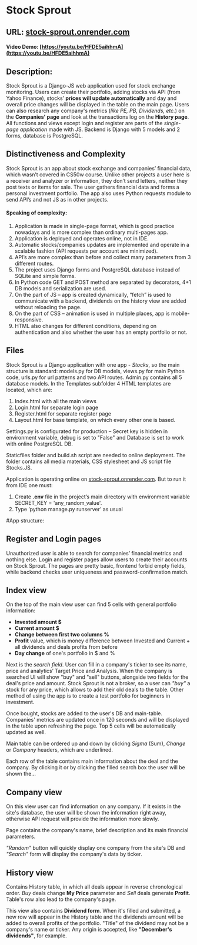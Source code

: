 # Stock Sprout
## URL: [stock-sprout.onrender.com](https://stock-sprout.onrender.com/)
#### Video Demo: [https://youtu.be/HFDE5aihhmA](https://youtu.be/HFDE5aihhmA)

## Description:
Stock Sprout is a Django-JS web application used for stock exchange monitoring. Users can create their portfolio, adding stocks via API (from Yahoo Finance), stocks’ **prices will update automatically** and day and overall price changes will be displayed in the table on the main page.
Users can also research any company's metrics (*like PE, PB, Dividends, etc.*) on the **Companies' page** and look at the transactions log on the **History page**.
All functions and views except login and register are parts of the *single-page application* made with JS. Backend is Django with 5 models and 2 forms, database is PostgreSQL.

## Distinctiveness and Complexity
Stock Sprout is an app about stock exchange and companies’ financial data, which wasn’t covered in CS50w course. Unlike other projects a user here is a receiver and analyzer or information, they don’t send letters, neither they post texts or items for sale. The user gathers financial data and forms a personal investment portfolio. The app also uses Python requests module to send API’s and not JS as in other projects.

#### Speaking of complexity: 
1. Application is made in single-page format, which is good practice nowadays and is more complex than ordinary multi-pages app. 
2.	Application is deployed and operates online, not in IDE.
3.	Automatic stocks/companies updates are implemented and operate in a scalable fashion (API requests per account are minimized).
4.	API’s are more complex than before and collect many parameters from 3 different routes.
5.	The project uses Django forms and PostgreSQL database instead of SQLite and simple forms.
6.	In Python code GET and POST method are separated by decorators, 4+1 DB models and serialization are used.
7.	On the part of JS – app is created dynamically, “fetch” is used to communicate with a backend, dividends on the history view are added without reloading the page.
8.	On the part of CSS – animation is used in multiple places, app is mobile-responsive.
9.	HTML also changes for different conditions, depending on authentication and also whether the user has an empty portfolio or not.

## Files
Stock Sprout is a Django application with one app - *Stocks*, so the main structure is standard: models.py for DB models, views.py for main Python code, urls.py for url patterns and two API routes. Admin.py contains all 5 database models.
In the Templates subfolder 4 HTML templates are located, which are:
1.	Index.html with all the main views
2.	Login.html for separate login page
3.	Register.html for separate register page
4.	Layout.html for base template, on which every other one is based.

Settings.py is configurated for production – Secret key is hidden in environment variable, debug is set to "False" and Database is set to work with online PostgreSQL DB.

Staticfiles folder and build.sh script are needed to online deployment. The folder contains all media materials, CSS stylesheet and JS script file Stocks.JS. 

Application is operating online on [stock-sprout.onrender.com](https://stock-sprout.onrender.com/). 
But to run it from IDE one must:
1.	Create **.env** file in the project’s main directory with environment variable SECRET_KEY = 'any_random_value'.
2.	Type ‘python manage.py runserver’ as usual

#App structure:
## Register and Login pages
Unauthorized user is able to search for companies’ financial metrics and nothing else. Login and register pages allow users to create their accounts on Stock Sprout.
The pages are pretty basic, frontend forbid empty fields, while backend checks user uniqueness and password-confirmation match.

## Index view
On the top of the main view user can find 5 cells with general portfolio information:
- **Invested amount $**
- **Current amount $**
- **Change between first two columns %**
- **Profit** value, which is money difference between Invested and Current + all dividends and deals profits from before
- **Day change** of one's portfolio in $ and %

Next is the *search field*. User can fill in a company's ticker to see its name, price and analytics’ Target Price and Analysis. When the company is searched UI will show "buy" and "sell" buttons, alongside two fields for the deal's price and amount.
Stock Sprout is not a broker, so a user can *"buy"* a stock for any price, which allows to add their old deals to the table. Other method of using the app is to create a test portfolio for beginners in investment.

Once bought, stocks are added to the user's DB and main-table. Companies' metrics are updated once in 120 seconds and will be displayed in the table upon refreshing the page. Top 5 cells will be automatically updated as well.

Main table can be ordered up and down by clicking *Sigma* (Sum), *Change* or *Company* headers, which are underlined.

Each row of the table contains main information about the deal and the company. By clicking it or by clicking the filled search box the user will be shown the...

## Company view 
On this view user can find information on any company. If it exists in the site's database, the user will be shown the information right away, otherwise API request will provide the information more slowly.

Page contains the company's name, brief description and its main financial parameters. 

*"Random"* button will quickly display one company from the site's DB and *"Search"* form will display the company's data by ticker.

## History view
Contains History table, in which all deals appear in reverse chronological order. *Buy* deals change **My Price** parameter and *Sell* deals generate **Profit**. Table's row also lead to the company's page.

This view also contains **Dividend form**. When it's filled and submitted, a new row will appear in the History table and the dividends amount will be added to overall profits of the portfolio. "Title" of the dividend may not be a company's name or ticker. Any origin is accepted, like **"December's dividends"**, for example.
